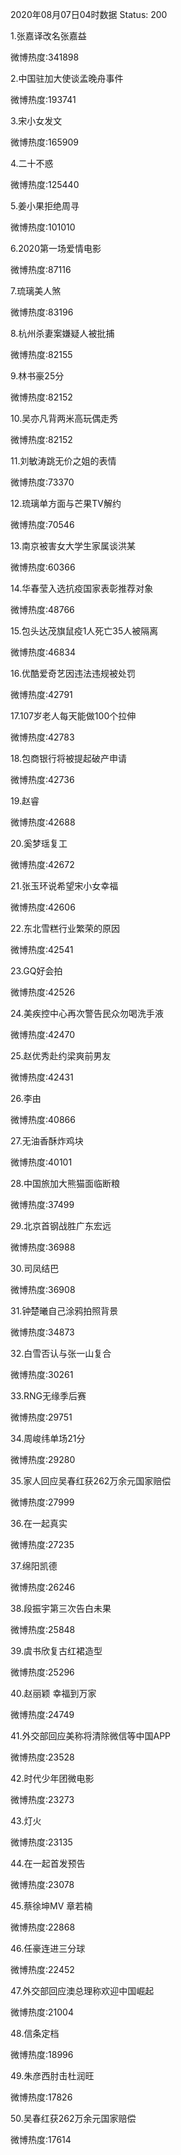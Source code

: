 2020年08月07日04时数据
Status: 200

1.张嘉译改名张嘉益

微博热度:341898

2.中国驻加大使谈孟晚舟事件

微博热度:193741

3.宋小女发文

微博热度:165909

4.二十不惑

微博热度:125440

5.姜小果拒绝周寻

微博热度:101010

6.2020第一场爱情电影

微博热度:87116

7.琉璃美人煞

微博热度:83196

8.杭州杀妻案嫌疑人被批捕

微博热度:82155

9.林书豪25分

微博热度:82152

10.吴亦凡背两米高玩偶走秀

微博热度:82152

11.刘敏涛跳无价之姐的表情

微博热度:73370

12.琉璃单方面与芒果TV解约

微博热度:70546

13.南京被害女大学生家属谈洪某

微博热度:60366

14.华春莹入选抗疫国家表彰推荐对象

微博热度:48766

15.包头达茂旗鼠疫1人死亡35人被隔离

微博热度:46834

16.优酷爱奇艺因违法违规被处罚

微博热度:42791

17.107岁老人每天能做100个拉伸

微博热度:42783

18.包商银行将被提起破产申请

微博热度:42736

19.赵睿

微博热度:42688

20.奚梦瑶复工

微博热度:42672

21.张玉环说希望宋小女幸福

微博热度:42606

22.东北雪糕行业繁荣的原因

微博热度:42541

23.GQ好会拍

微博热度:42526

24.美疾控中心再次警告民众勿喝洗手液

微博热度:42470

25.赵优秀赴约梁爽前男友

微博热度:42431

26.李由

微博热度:40866

27.无油香酥炸鸡块

微博热度:40101

28.中国旅加大熊猫面临断粮

微博热度:37499

29.北京首钢战胜广东宏远

微博热度:36988

30.司凤结巴

微博热度:36908

31.钟楚曦自己涂鸦拍照背景

微博热度:34873

32.白雪否认与张一山复合

微博热度:30261

33.RNG无缘季后赛

微博热度:29751

34.周峻纬单场21分

微博热度:29280

35.家人回应吴春红获262万余元国家赔偿

微博热度:27999

36.在一起真实

微博热度:27235

37.绵阳凯德

微博热度:26246

38.段振宇第三次告白未果

微博热度:25848

39.虞书欣复古红裙造型

微博热度:25296

40.赵丽颖 幸福到万家

微博热度:24749

41.外交部回应美称将清除微信等中国APP

微博热度:23528

42.时代少年团微电影

微博热度:23273

43.灯火

微博热度:23135

44.在一起首发预告

微博热度:23078

45.蔡徐坤MV 章若楠

微博热度:22868

46.任豪连进三分球

微博热度:22452

47.外交部回应澳总理称欢迎中国崛起

微博热度:21004

48.信条定档

微博热度:18996

49.朱彦西肘击杜润旺

微博热度:17826

50.吴春红获262万余元国家赔偿

微博热度:17614

